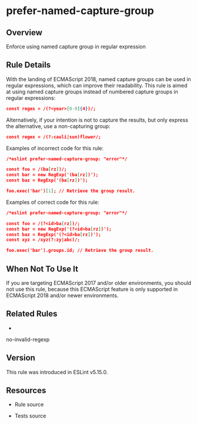 

# prefer-named-capture-group
## Overview

Enforce using named capture group in regular expression

## Rule Details

With the landing of ECMAScript 2018, named capture groups can be used in regular expressions, which can improve their readability.
This rule is aimed at using named capture groups instead of numbered capture groups in regular expressions:


```json
const regex = /(?<year>[0-9]{4})/;
```

Alternatively, if your intention is not to capture the results, but only express the alternative, use a non-capturing group:


```json
const regex = /(?:cauli|sun)flower/;
```

Examples of incorrect code for this rule:


```json
/*eslint prefer-named-capture-group: "error"*/

const foo = /(ba[rz])/;
const bar = new RegExp('(ba[rz])');
const baz = RegExp('(ba[rz])');

foo.exec('bar')[1]; // Retrieve the group result.
```

Examples of correct code for this rule:


```json
/*eslint prefer-named-capture-group: "error"*/

const foo = /(?<id>ba[rz])/;
const bar = new RegExp('(?<id>ba[rz])');
const baz = RegExp('(?<id>ba[rz])');
const xyz = /xyz(?:zy|abc)/;

foo.exec('bar').groups.id; // Retrieve the group result.
```

## When Not To Use It

If you are targeting ECMAScript 2017 and/or older environments, you should not use this rule, because this ECMAScript feature is only supported in ECMAScript 2018 and/or newer environments.

## Related Rules


- 
no-invalid-regexp 

## Version

This rule was introduced in ESLint v5.15.0.

## Resources


- Rule source 

- Tests source 

